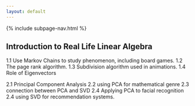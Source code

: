```yaml
---
layout: default
---
```

{% include subpage-nav.html %}
## Introduction to Real Life Linear Algebra

1.1 Use Markov Chains to study phenomenon, including board games.
1.2 The page rank algorithm.
1.3 Subdivision algorithm used in animations.
1.4 Role of Eigenvectors


2.1 Principal Component Analysis
2.2 using PCA for mathematical genre
2.3 connection between PCA and SVD
2.4 Applying PCA to facial recognition
2.4 using SVD for recommendation systems.
